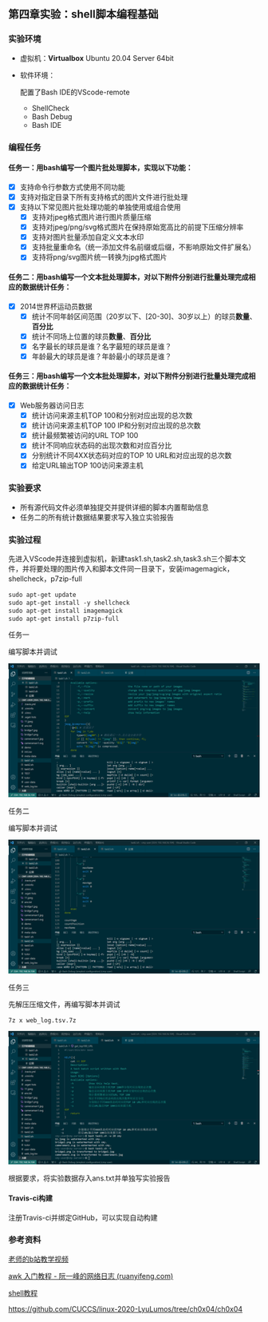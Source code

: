 ## 第四章实验：shell脚本编程基础

### 实验环境

- 虚拟机：**Virtualbox** Ubuntu 20.04 Server 64bit

- 软件环境：

  配置了Bash IDE的VScode-remote

  - ShellCheck
  - Bash Debug
  - Bash IDE

### 编程任务

#### 任务一：用bash编写一个图片批处理脚本，实现以下功能：

- [x] 支持命令行参数方式使用不同功能
- [x] 支持对指定目录下所有支持格式的图片文件进行批处理
- [x] 支持以下常见图片批处理功能的单独使用或组合使用
  - [x] 支持对jpeg格式图片进行图片质量压缩
  - [x] 支持对jpeg/png/svg格式图片在保持原始宽高比的前提下压缩分辨率
  - [x] 支持对图片批量添加自定义文本水印
  - [x] 支持批量重命名（统一添加文件名前缀或后缀，不影响原始文件扩展名）
  - [x] 支持将png/svg图片统一转换为jpg格式图片

#### 任务二：用bash编写一个文本批处理脚本，对以下附件分别进行批量处理完成相应的数据统计任务：

- [x] 2014世界杯运动员数据
  - [x] 统计不同年龄区间范围（20岁以下、[20-30]、30岁以上）的球员**数量**、**百分比**
  - [x] 统计不同场上位置的球员**数量**、**百分比**
  - [x] 名字最长的球员是谁？名字最短的球员是谁？
  - [x] 年龄最大的球员是谁？年龄最小的球员是谁？

#### 任务三：用bash编写一个文本批处理脚本，对以下附件分别进行批量处理完成相应的数据统计任务：

- [x] Web服务器访问日志
  - [x] 统计访问来源主机TOP 100和分别对应出现的总次数
  - [x] 统计访问来源主机TOP 100 IP和分别对应出现的总次数
  - [x] 统计最频繁被访问的URL TOP 100
  - [x] 统计不同响应状态码的出现次数和对应百分比
  - [x] 分别统计不同4XX状态码对应的TOP 10 URL和对应出现的总次数
  - [x] 给定URL输出TOP 100访问来源主机

### 实验要求

- 所有源代码文件必须单独提交并提供详细的脚本内置帮助信息
- 任务二的所有统计数据结果要求写入独立实验报告

### 实验过程

先进入VScode并连接到虚拟机，新建task1.sh,task2.sh,task3.sh三个脚本文件，并将要处理的图片传入和脚本文件同一目录下，安装imagemagick，shellcheck，p7zip-full

```
sudo apt-get update
sudo apt-get install -y shellcheck
sudo apt-get install imagemagick
sudo apt-get install p7zip-full
```

任务一

编写脚本并调试

![task1](img\task1.png)

任务二

编写脚本并调试

![task2](img\task2.png)

任务三

先解压压缩文件，再编写脚本并调试

```
7z x web_log.tsv.7z
```

![task3](img\task3.png)

根据要求，将实验数据存入ans.txt并单独写实验报告

#### Travis-ci构建

注册Travis-ci并绑定GitHub，可以实现自动构建

### 参考资料

[老师的b站教学视频](https://www.bilibili.com/video/BV1Hb4y1R7FE?p=2&spm_id_from=pageDriver)

[awk 入门教程 - 阮一峰的网络日志 (ruanyifeng.com)](http://www.ruanyifeng.com/blog/2018/11/awk.html)

[shell教程](https://www.runoob.com/linux/linux-shell.html)

https://github.com/CUCCS/linux-2020-LyuLumos/tree/ch0x04/ch0x04
